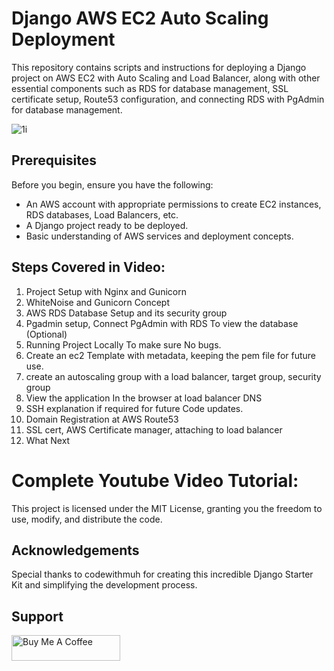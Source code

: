 # Django AWS EC2 Auto Scaling Deployment

This repository contains scripts and instructions for deploying a Django project on AWS EC2 with Auto Scaling and Load Balancer, along with other essential components such as RDS for database management, SSL certificate setup, Route53 configuration, and connecting RDS with PgAdmin for database management.

![1i](https://github.com/codewithmuh/django-aws-ec2-autoscaling/assets/51082957/8042ab6b-e1fb-46b6-b9cb-fdd22d05291e)

## Prerequisites

Before you begin, ensure you have the following:

- An AWS account with appropriate permissions to create EC2 instances, RDS databases, Load Balancers, etc.
- A Django project ready to be deployed.
- Basic understanding of AWS services and deployment concepts.

## Steps Covered in Video:

1. Project Setup with Nginx and Gunicorn
2. WhiteNoise and Gunicorn Concept
3. AWS RDS Database Setup and its security group
4. Pgadmin setup, Connect PgAdmin with RDS To view the database (Optional)
5. Running Project Locally To make sure No bugs.
6. Create an ec2 Template with metadata, keeping the pem file for future use.
7. create an autoscaling group with a load balancer, target group, security group
8. View the application In the browser at load balancer DNS
9. SSH explanation if required for future Code updates.
10. Domain Registration at AWS Route53
11. SSL cert, AWS Certificate manager, attaching to load balancer
12. What Next 
# Complete Youtube Video Tutorial:


This project is licensed under the MIT License, granting you the freedom to use, modify, and distribute the code.

## Acknowledgements
Special thanks to codewithmuh for creating this incredible Django Starter Kit and simplifying the development process.

## Support
<a href="https://www.buymeacoffee.com/codewithmuh" target="_blank"><img src="https://cdn.buymeacoffee.com/buttons/default-yellow.png" alt="Buy Me A Coffee" height="41" width="174"></a>


